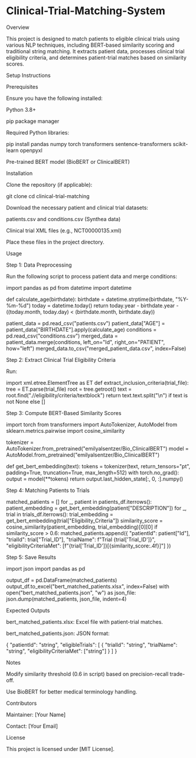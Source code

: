 # Clinical-Trial-Matching-System
Overview

This project is designed to match patients to eligible clinical trials using various NLP techniques, including BERT-based similarity scoring and traditional string matching. It extracts patient data, processes clinical trial eligibility criteria, and determines patient-trial matches based on similarity scores.

Setup Instructions

Prerequisites

Ensure you have the following installed:

Python 3.8+

pip package manager

Required Python libraries:

pip install pandas numpy torch transformers sentence-transformers scikit-learn openpyxl

Pre-trained BERT model (BioBERT or ClinicalBERT)

Installation

Clone the repository (if applicable):

git clone <repo-url>
cd clinical-trial-matching

Download the necessary patient and clinical trial datasets:

patients.csv and conditions.csv (Synthea data)

Clinical trial XML files (e.g., NCT00000135.xml)

Place these files in the project directory.

Usage

Step 1: Data Preprocessing

Run the following script to process patient data and merge conditions:

import pandas as pd
from datetime import datetime

def calculate_age(birthdate):
    birthdate = datetime.strptime(birthdate, "%Y-%m-%d")
    today = datetime.today()
    return today.year - birthdate.year - ((today.month, today.day) < (birthdate.month, birthdate.day))

patient_data = pd.read_csv("patients.csv")
patient_data["AGE"] = patient_data["BIRTHDATE"].apply(calculate_age)
conditions = pd.read_csv("conditions.csv")
merged_data = patient_data.merge(conditions, left_on="Id", right_on="PATIENT", how="left")
merged_data.to_csv("merged_patient_data.csv", index=False)

Step 2: Extract Clinical Trial Eligibility Criteria

Run:

import xml.etree.ElementTree as ET
def extract_inclusion_criteria(trial_file):
    tree = ET.parse(trial_file)
    root = tree.getroot()
    text = root.find(".//eligibility/criteria/textblock")
    return text.text.split("\n") if text is not None else []

Step 3: Compute BERT-Based Similarity Scores

import torch
from transformers import AutoTokenizer, AutoModel
from sklearn.metrics.pairwise import cosine_similarity

tokenizer = AutoTokenizer.from_pretrained("emilyalsentzer/Bio_ClinicalBERT")
model = AutoModel.from_pretrained("emilyalsentzer/Bio_ClinicalBERT")

def get_bert_embedding(text):
    tokens = tokenizer(text, return_tensors="pt", padding=True, truncation=True, max_length=512)
    with torch.no_grad():
        output = model(**tokens)
    return output.last_hidden_state[:, 0, :].numpy()

Step 4: Matching Patients to Trials

matched_patients = []
for _, patient in patients_df.iterrows():
    patient_embedding = get_bert_embedding(patient["DESCRIPTION"])
    for _, trial in trials_df.iterrows():
        trial_embedding = get_bert_embedding(trial["Eligibility_Criteria"])
        similarity_score = cosine_similarity(patient_embedding, trial_embedding)[0][0]
        if similarity_score > 0.6:
            matched_patients.append({
                "patientId": patient["Id"],
                "trialId": trial["Trial_ID"],
                "trialName": f"Trial {trial['Trial_ID']}",
                "eligibilityCriteriaMet": [f"{trial['Trial_ID']}[{similarity_score:.4f}]"]
            })

Step 5: Save Results

import json
import pandas as pd

output_df = pd.DataFrame(matched_patients)
output_df.to_excel("bert_matched_patients.xlsx", index=False)
with open("bert_matched_patients.json", "w") as json_file:
    json.dump(matched_patients, json_file, indent=4)

Expected Outputs

bert_matched_patients.xlsx: Excel file with patient-trial matches.

bert_matched_patients.json: JSON format:

{
  "patientId": "string",
  "eligibleTrials": [
    {
      "trialId": "string",
      "trialName": "string",
      "eligibilityCriteriaMet": ["string"]
    }
  ]
}

Notes

Modify similarity threshold (0.6 in script) based on precision-recall trade-off.

Use BioBERT for better medical terminology handling.

Contributors

Maintainer: [Your Name]

Contact: [Your Email]

License

This project is licensed under [MIT License].
